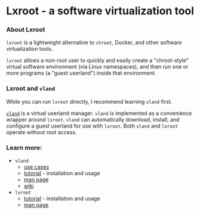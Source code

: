 # Lxroot - a software virtualization tool

### About Lxroot

`lxroot` is a lightweight alternative to `chroot`, Docker, and other software virtualization tools.

`lxroot` allows a non-root user to quickly and easily create a "chroot-style" virtual software environment (via Linux namespaces), and then run one or more programs (a "guest userland") inside that environment.

### Lxroot and `vland`

While you can run `lxroot` directly, I recommend learning `vland` first.

[`vland`](https://github.com/parke/vland) is a virtual userland manager.  `vland` is implemented as a convenience wrapper around `lxroot`.  `vland` can automatically download, install, and configure a guest userland for use with `lxroot`.  Both `vland` and `lxroot` operate without root access.

### Learn more:

*  `vland`
   *  [use cases](https://github.com/parke/lxroot/wiki/use_cases)
   *  [tutorial](https://github.com/parke/vland/wiki/tutorial) - installation and usage
   *  [man page](https://github.com/parke/vland/wiki/man_page)
   *  [wiki](https://github.com/parke/lxroot/wiki)
* `lxroot`
   *  [tutorial](https://github.com/parke/lxroot/wiki/tutorial) - installation and usage
   *  [man page](https://github.com/parke/lxroot/wiki/man_page)
